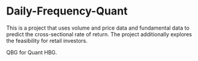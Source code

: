 # Daily-Frequency-Quant
This is a project that uses volume and price data and fundamental data to predict the cross-sectional rate of return. The project additionally explores the feasibility for retail investors.

QBG for Quant HBG.

